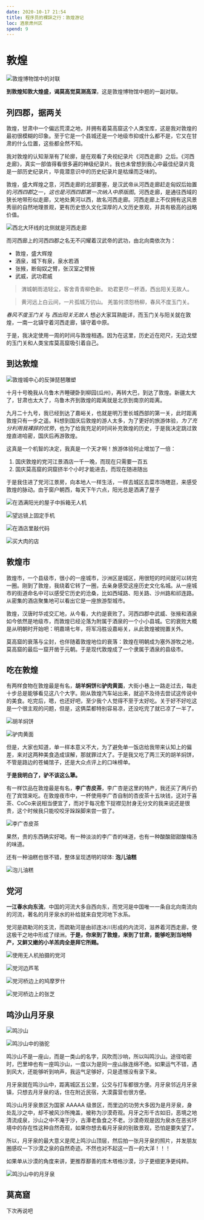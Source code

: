 ```yaml
---
date: 2020-10-17 21:54
title: 程序员的裸辞之行：敦煌游记
loc: 酒泉肃州区
spend: 9
--- 
```


# 敦煌

![敦煌博物馆中的对联](./assets/dunhuangduilian.jpg)

**到敦煌知敦大煌盛，谒莫高觉莫测高深**，这是敦煌博物馆中题的一副对联。

## 列四郡，据两关

敦煌，甘肃中一个偏远荒漠之地，并拥有着莫高窟这个人类宝库，这是我对敦煌的最初很模糊的印象。至于它是一个县城还是一个地级市抑或什么都不是，它又在甘肃的什么位置，这些都全然不知。

我对敦煌的认知渐渐有了轮廓，是在观看了央视纪录片《河西走廊》之后。《河西走廊》，真实一部值得看很多遍的神级纪录片。我也未曾想到我心中最佳纪录片竟是一部历史纪录片，毕竟潜意识中的历史纪录片是枯燥而乏味的。

敦煌，盛大辉煌之意，河西走廊的北部要塞，是汉武帝从河西走廊赶走匈奴后始置的*河西四郡*之一，*这也是河西四郡第一次纳入中原版图*。河西走廊，是通往西域的狭长地带形似走廊，又地处黄河以西，故名河西走廊。河西走廊上不仅拥有这风景秀丽的自然地理景观，更有历史悠久文化深厚的人文历史景观，并具有极高的战略价值。

![西北大环线的北侧就是河西走廊](./assets/xibeihuanxian.jpg)

而河西廊上的河西四郡之名无不闪耀着汉武帝的武功，由北向南依次为：

+ 敦煌，盛大辉煌
+ 酒泉，城下有泉，泉水若酒
+ 张掖，断匈奴之臂，张汉室之臂掖
+ 武威，武功君威

> 渭城朝雨浥轻尘，客舍青青柳色新。
> 劝君更尽一杯酒，西出阳关无故人。

> 黄河远上白云间，一片孤城万仞山。
> 羌笛何须怨杨柳，春风不度玉门关。

*春风不度玉门关* 与 *西出阳关无故人* 想必大家耳熟能详，而玉门关与阳关就在敦煌，一南一北镇守着河西走廊，镇守着中原。

于是，我决定使用一周的时间与敦煌相遇。因为在这里，历史近在咫尺，无边戈壁的玉门关和人类宝库莫高窟吸引着自己。

## 到达敦煌

![敦煌城中心的反弹琵琶雕塑](./assets/pipa.jpg)

十月十号晚我从乌鲁木齐睡硬卧到柳园(瓜州)，再转大巴，到达了敦煌。新疆太大了，甘肃也太大了，乌鲁木齐到敦煌的距离就是北京到南京的距离。

九月二十九号，我已经到达了嘉峪关，也就是明万里长城西部的第一关，此时距离敦煌只有一步之遥。料想到国庆后敦煌的游人太多，为了更好的旅游体验，*为了充分利用我裸辞的优势*，也为了给我充足的时间补充敦煌的历史，于是我决定跳过敦煌直进哈密，国庆后再游敦煌。

这真是一个机智的决定，我真是一个天才啊！旅游体验何止增加了一倍：

1. 国庆敦煌的党河江景酒店一千一晚，而现在只需要一百五
1. 国庆莫高窟的洞窟挤半个小时才能进去，而现在随进随出

于是我住进了党河江景房，向本地人一样生活，一样去城区去菜市场瞎逛，来感受敦煌的脉动。由于窗户朝西，每天下午六点，阳光总是洒满了屋子

![在洒满阳光的屋子中拆箱无人机](./assets/wurenji.jpg)

![望远镜上固定手机](./assets/wangyuanjing.jpg)

![在酒店里敲代码](./assets/qiaodaima.jpg)

![买大肉的店](./assets/darou.jpg)

## 敦煌市

敦煌市，一个县级市，很小的一座城市，沙洲区是城区，用很短的时间就可以转完一圈。刚到了敦煌，我绕着它转了一圈，去亲身感受这座历史文化名城。从一座城市的街道命名中可以感受它历史的沧桑，比如西域路、阳关路、沙州路和祁连路。从密集的酒店聚集地可以看出它是一座旅游型城市。

敦煌，汉唐时华戎交汇地，从今看，大约是衰败了。河西四郡中武威、张掖和酒泉如今依然是地级市，而敦煌已经沦落为附属于酒泉的一个小小县城。它的衰败大概是从明朝时开始吧：明嘉靖七年，将军冯胜设嘉峪关，从此敦煌被抛置关外。

莫高窟的衰落与尘封，也伴随着敦煌地位的衰落：敦煌在明朝成为塞外游牧之地，莫高窟的最后一窟开凿于元朝。于是现代敦煌成了一个隶属于酒泉的县级市。

## 吃在敦煌

有两样食物在敦煌最是有名，**胡羊焖饼**和**驴肉黄面**，大街小巷上一路走过去，每走十步总是能够看见这八个大字。刚从敦煌汽车站出来，就迫不及待去尝试这传说中的美食。吃完后，嗯，也还好吧，至少我个人觉得不至于太好吃。关于好不好吃这是一个很主观的问题，但是，这俩菜都特别容易凉，还没吃完了就已凉了一半了。

![胡羊焖饼](./assets/huyangmenbing.jpg)

![驴肉黄面](./assets/lvrouhuangmian.jpg)

但是，大家也知道，单一样本意义不大，为了避免单一饭店给我带来认知上的偏差，来对这两种美食造成误解，那就罪过大了。于是我又吃了两三天的胡羊焖饼，不管是路边的苍蝇馆子，还是大众点评上的口味榜单。

**于是我明白了，驴不该这么犟。**

有一样饮品在敦煌最是有名，**李广杏皮茶**，李广杏是这里的特产，我还买了两斤扔在了宾馆来吃。在敦煌夜市中，一杯使用李广杏自制的杏皮茶十五块钱，这对于喜茶、CoCo来说相当便宜了，而对于每况愈下捉襟见肘身无分文的我来说还是很贵，这个时候我只能咬咬牙跺跺脚来尝一尝了。

![李广杏皮茶](./assets/xingpicha.jpg)

果然，贵的东西确实好喝。有一种淡淡的李广杏的味道，也有一种酸酸甜甜酸梅汤的味道。

还有一种油糕也很不错，整体呈现透明的球体: **泡儿油糕**

![泡儿油糕](./assets/yougao.jpg)

## 党河

**一江春水向东流**，中国的河流大多自西向东，而党河是中国唯一一条自北向南流向的河流，著名的月牙泉水的补给就来自党河地下水系。

党河是疏勒河的支流，而疏勒河是由祁连冰川形成的内流河，滋养着河西走廊，使这极干之地中形成了绿洲。**于是，你来到了敦煌，来到了甘肃，能够吃到当地特产，又鲜又嫩的小羊羔肉全是拜它所赐。**

![使用无人机拍摄的党河](./assets/danghe.jpg)

![党河边芦苇](./assets/dangheluwei.jpg)

![党河桥边上的鸠摩罗什](./assets/danghejiumoluoshi.jpg)

![党河桥边上的张芝](./assets/danghezhangzhi.jpg)

## 鸣沙山月牙泉

![鸣沙山](./assets/mingshashan.jpg)

![鸣沙山中的骆驼](./assets/luotuo.jpg)

鸣沙山不是一座山，而是一类山的名字，风吹而沙响，所以叫鸣沙山。途径哈密时，巴里坤也有一座鸣沙山，一度以为是同一座山脉连绵不绝。如果运气不错，遇到风大，还能够听到响声，我运气足够好，只是遗憾没有录下来。

月牙泉就在鸣沙山中，距离城区五公里，公交与打车都很方便。月牙泉邻近月牙泉镇，只想去月牙泉的话，住在附近民宿，大漠露营也很方便。

鸣沙山月牙泉景区为国家 AAAAA 级景区，而里边的功劳大多因为是月牙泉，身处乱沙之中，却不被风沙所掩盖，被称为沙漠奇观。月牙之形千古如旧，恶境之地清流成泉，沙山之中不淹于沙，古潭老鱼食之不老。沙漠奇观是因为泉水在恶劣环境中的存在性这种自然奇观，如果你想去看月牙泉的别致景观，恐怕是要失望了。

所以，月牙泉的最大意义是爬上鸣沙山顶层，然后拍一张月牙泉的照片，并发朋友圈感叹一下沙漠之泉的自然奇迹。不然也对不起这一百一的大洋！！！

如果单从沙漠的角度来讲，更推荐鄯善的库木塔格沙漠，沙子更细更净更纯粹。

![鸣沙山中的月牙泉](./assets/yueyaquan.jpg)

## 莫高窟

下次再说吧
